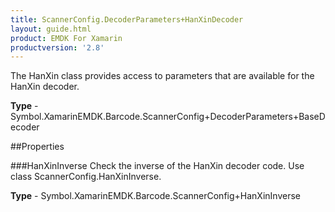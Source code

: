 ```yaml
---
title: ScannerConfig.DecoderParameters+HanXinDecoder
layout: guide.html
product: EMDK For Xamarin 
productversion: '2.8' 
---
```

The HanXin class provides access to parameters that are available for the HanXin decoder.

**Type** - Symbol.XamarinEMDK.Barcode.ScannerConfig+DecoderParameters+BaseDecoder

##Properties

###HanXinInverse
Check the inverse of the HanXin decoder code. Use class ScannerConfig.HanXinInverse.

**Type** - Symbol.XamarinEMDK.Barcode.ScannerConfig+HanXinInverse
